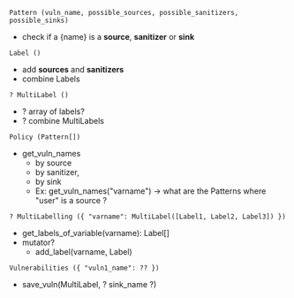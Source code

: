 `Pattern (vuln_name, possible_sources, possible_sanitizers, possible_sinks)`

- check if a {name} is a **source**, **sanitizer** or **sink**

`Label ()`

- add **sources** and **sanitizers**
- combine Labels

`? MultiLabel ()`

- ? array of labels?
- ? combine MultiLabels

`Policy (Pattern[])`

- get_vuln_names
  - by source
  - by sanitizer,
  - by sink
  - Ex: get_vuln_names("varname") -> what are the Patterns where "user" is a source ?

`? MultiLabelling ({ "varname": MultiLabel([Label1, Label2, Label3]) })`

- get_labels_of_variable(varname): Label[]
- mutator?
  - add_label(varname, Label)

`Vulnerabilities ({ "vuln1_name": ?? })`

- save_vuln(MultiLabel, ? sink_name ?)

